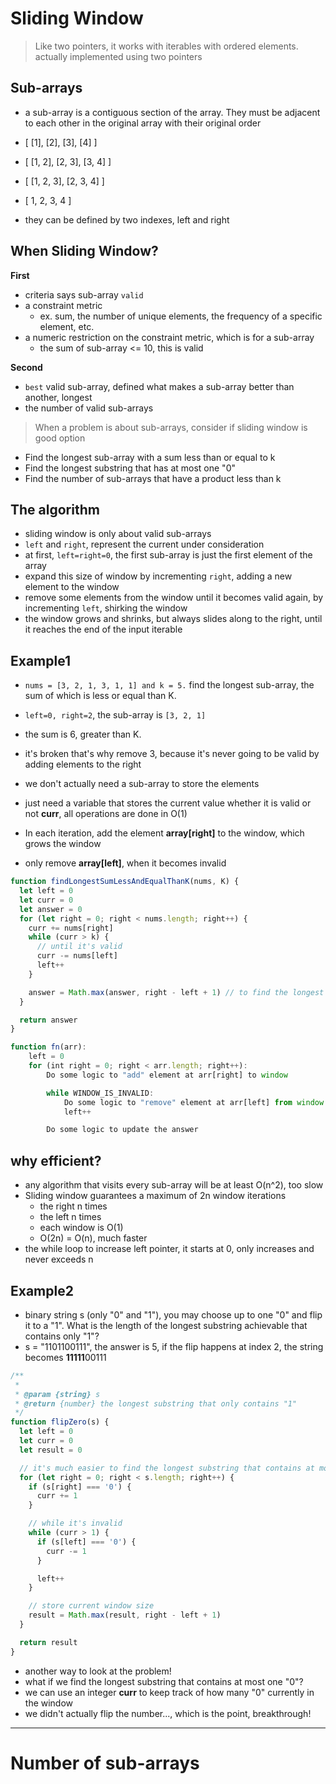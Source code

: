 # Sliding Window

> Like two pointers, it works with iterables with ordered elements.
> actually implemented using two pointers

## Sub-arrays

- a sub-array is a contiguous section of the array. They must be adjacent to each other in the original array with their original order

- [ [1], [2], [3], [4] ]
- [ [1, 2], [2, 3], [3, 4] ]
- [ [1, 2, 3], [2, 3, 4] ]
- [ 1, 2, 3, 4 ]

- they can be defined by two indexes, left and right

## When Sliding Window?

**First**

- criteria says sub-array `valid`
- a constraint metric
  - ex. sum, the number of unique elements, the frequency of a specific element, etc.
- a numeric restriction on the constraint metric, which is for a sub-array
  - the sum of sub-array <= 10, this is valid

**Second**

- `best` valid sub-array, defined what makes a sub-array better than another, longest
- the number of valid sub-arrays

> When a problem is about sub-arrays, consider if sliding window is good option

- Find the longest sub-array with a sum less than or equal to k
- Find the longest substring that has at most one "0"
- Find the number of sub-arrays that have a product less than k

## The algorithm

- sliding window is only about valid sub-arrays
- `left` and `right`, represent the current under consideration
- at first, `left=right=0`, the first sub-array is just the first element of the array
- expand this size of window by incrementing `right`, adding a new element to the window
- remove some elements from the window until it becomes valid again, by incrementing `left`, shirking the window
- the window grows and shrinks, but always slides along to the right, until it reaches the end of the input iterable

## Example1

- `nums = [3, 2, 1, 3, 1, 1] and k = 5.` find the longest sub-array, the sum of which is less or equal than K.

- `left=0, right=2`, the sub-array is `[3, 2, 1]`
- the sum is 6, greater than K.
- it's broken that's why remove 3, because it's never going to be valid by adding elements to the right

- we don't actually need a sub-array to store the elements
- just need a variable that stores the current value whether it is valid or not **curr**, all operations are done in O(1)
- In each iteration, add the element **array[right]** to the window, which grows the window
- only remove **array[left]**, when it becomes invalid

```js
function findLongestSumLessAndEqualThanK(nums, K) {
  let left = 0
  let curr = 0
  let answer = 0
  for (let right = 0; right < nums.length; right++) {
    curr += nums[right]
    while (curr > k) {
      // until it's valid
      curr -= nums[left]
      left++
    }

    answer = Math.max(answer, right - left + 1) // to find the longest
  }

  return answer
}
```

```js
function fn(arr):
    left = 0
    for (int right = 0; right < arr.length; right++):
        Do some logic to "add" element at arr[right] to window

        while WINDOW_IS_INVALID:
            Do some logic to "remove" element at arr[left] from window
            left++

        Do some logic to update the answer
```

## why efficient?

- any algorithm that visits every sub-array will be at least O(n^2), too slow
- Sliding window guarantees a maximum of 2n window iterations
  - the right n times
  - the left n times
  - each window is O(1)
  - O(2n) = O(n), much faster
- the while loop to increase left pointer, it starts at 0, only increases and never exceeds n

## Example2

- binary string s (only "0" and "1"), you may choose up to one "0" and flip it to a "1". What is the length of the longest substring achievable that contains only "1"?
- s = "1101100111", the answer is 5, if the flip happens at index 2, the string becomes **11111**00111

```js
/**
 *
 * @param {string} s
 * @return {number} the longest substring that only contains "1"
 */
function flipZero(s) {
  let left = 0
  let curr = 0
  let result = 0

  // it's much easier to find the longest substring that contains at most one "0"
  for (let right = 0; right < s.length; right++) {
    if (s[right] === '0') {
      curr += 1
    }

    // while it's invalid
    while (curr > 1) {
      if (s[left] === '0') {
        curr -= 1
      }

      left++
    }

    // store current window size
    result = Math.max(result, right - left + 1)
  }

  return result
}
```

- another way to look at the problem!
- what if we find the longest substring that contains at most one "0"?
- we can use an integer **curr** to keep track of how many "0" currently in the window
- we didn't actually flip the number..., which is the point, breakthrough!

---

# Number of sub-arrays
